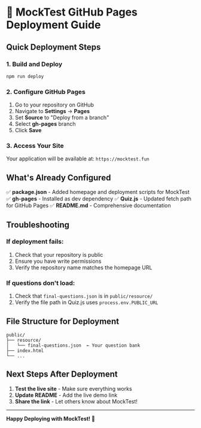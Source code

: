 # 🚀 MockTest GitHub Pages Deployment Guide

## Quick Deployment Steps

### 1. Build and Deploy
```bash
npm run deploy
```

### 2. Configure GitHub Pages
1. Go to your repository on GitHub
2. Navigate to **Settings** → **Pages**
3. Set **Source** to "Deploy from a branch"
4. Select **gh-pages** branch
5. Click **Save**

### 3. Access Your Site
Your application will be available at: `https://mocktest.fun`

## What's Already Configured

✅ **package.json** - Added homepage and deployment scripts for MockTest
✅ **gh-pages** - Installed as dev dependency
✅ **Quiz.js** - Updated fetch path for GitHub Pages
✅ **README.md** - Comprehensive documentation

## Troubleshooting

### If deployment fails:
1. Check that your repository is public
2. Ensure you have write permissions
3. Verify the repository name matches the homepage URL

### If questions don't load:
1. Check that `final-questions.json` is in `public/resource/`
2. Verify the file path in Quiz.js uses `process.env.PUBLIC_URL`

## File Structure for Deployment
```
public/
├── resource/
│   └── final-questions.json  ← Your question bank
├── index.html
└── ...
```

## Next Steps After Deployment

1. **Test the live site** - Make sure everything works
2. **Update README** - Add the live demo link
3. **Share the link** - Let others know about MockTest!

---

**Happy Deploying with MockTest! 🎉** 